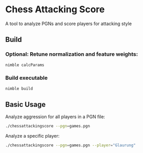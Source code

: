 # Chess Attacking Score

A tool to analyze PGNs and score players for attacking style

## Build

### Optional: Retune normalization and feature weights:
```bash
nimble calcParams
```

### Build executable
```bash
nimble build
```

## Basic Usage

Analyze aggression for all players in a PGN file:
```bash
./chessattackingscore --pgn=games.pgn
```

Analyze a specific player:
```bash
./chessattackingscore --pgn=games.pgn --player="Glaurung"
```
